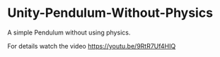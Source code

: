 # Unity-Pendulum-Without-Physics
A simple Pendulum without using physics.

For details watch the video
https://youtu.be/9RtR7Uf4HIQ
